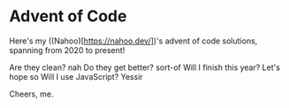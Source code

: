 # Advent of Code

Here's my ((Nahoo)[https://nahoo.dev/])'s advent of code solutions, spanning from 2020 to present! 

Are they clean? nah
Do they get better? sort-of
Will I finish this year? Let's hope so
Will I use JavaScript? Yessir

Cheers, me.

